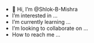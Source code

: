 - 👋 Hi, I’m @Shlok-B-Mishra
-  I’m interested in ...
-  I’m currently learning ...
-  I’m looking to collaborate on ...
-  How to reach me ... 
